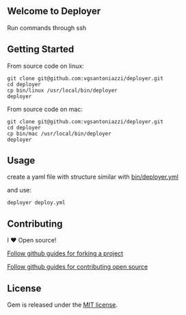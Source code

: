 ## Welcome to Deployer

Run commands through ssh

## Getting Started

From source code on linux:

```
git clone git@github.com:vgsantoniazzi/deployer.git
cd deployer
cp bin/linux /usr/local/bin/deployer
deployer
```

From source code on mac:

```
git clone git@github.com:vgsantoniazzi/deployer.git
cd deployer
cp bin/mac /usr/local/bin/deployer
deployer
```

## Usage

create a yaml file with structure similar with [bin/deployer.yml](https://github.com/vgsantoniazzi/deployer/blob/master/bin/deploy.yml)

and use: 

```
deployer deploy.yml
```

## Contributing

I :heart: Open source!

[Follow github guides for forking a project](https://guides.github.com/activities/forking/)

[Follow github guides for contributing open source](https://guides.github.com/activities/contributing-to-open-source/#contributing)

## License

Gem is released under the [MIT license](http://opensource.org/licenses/MIT).
